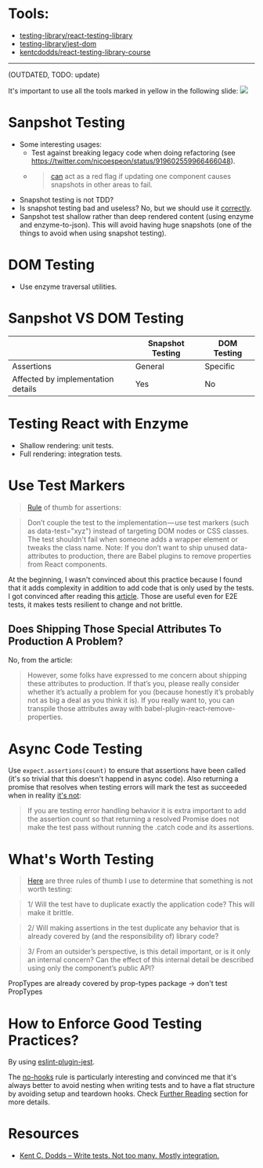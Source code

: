 # Tools:
- [testing-library/react-testing-library](https://github.com/testing-library/react-testing-library)
- [testing-library/jest-dom](https://github.com/testing-library/jest-dom)
- [kentcdodds/react-testing-library-course](https://github.com/kentcdodds/react-testing-library-course)

---

(OUTDATED, TODO: update)

It's important to use all the tools marked in yellow in the following slide:
![](https://gist.github.com/ahmehri/3ee739bdb1bc17a8f16b732d1bc04b5a/raw/3cd237eac34f4ab46ce8d7b7b86a6261202ef460/test-pyramid.png)

# Sanpshot Testing
- Some interesting usages:
  - Test against breaking legacy code when doing refactoring (see https://twitter.com/nicoespeon/status/919602559966466048).
  - >[can](https://blog.progressly.com/what-makes-a-good-test-dff3df6058a2) act as a red flag if updating one component causes snapshots in other areas to fail.
- Snapshot testing is not TDD?
- Is snapshot testing bad and useless? No, but we should use it [correctly](https://blog.kentcdodds.com/effective-snapshot-testing-e0d1a2c28eca).
- Sanpshot test shallow rather than deep rendered content (using enzyme and enzyme-to-json). This will avoid having huge snapshots (one of the things to avoid when using snapshot testing).

# DOM Testing
- Use enzyme traversal utilities.

# Sanpshot VS DOM Testing
||Snapshot Testing|DOM Testing|
|---|---|---|
|Assertions|General|Specific|
|Affected by implementation details|Yes|No|

# Testing React with Enzyme
* Shallow rendering: unit tests.
* Full rendering: integration tests.

# Use Test Markers
> [Rule](https://blog.progressly.com/what-makes-a-good-test-dff3df6058a2) of thumb for assertions:

> Don’t couple the test to the implementation — use test markers (such as data-test="xyz") instead of targeting DOM nodes or CSS classes. The test shouldn't fail when someone adds a wrapper element or tweaks the class name. Note: If you don’t want to ship unused data-attributes to production, there are Babel plugins to remove properties from React components.

At the beginning, I wasn't convinced about this practice because I found that it adds complexity in addition to add code that is only used by the tests. I got convinced after reading this [article](https://blog.kentcdodds.com/making-your-ui-tests-resilient-to-change-d37a6ee37269). Those are useful even for E2E tests, it makes tests resilient to change and not brittle.

## Does Shipping Those Special Attributes To Production A Problem?
No, from the article:
> However, some folks have expressed to me concern about shipping these attributes to production. If that’s you, please really consider whether it’s actually a problem for you (because honestly it’s probably not as big a deal as you think it is). If you really want to, you can transpile those attributes away with babel-plugin-react-remove-properties.

# Async Code Testing
Use `expect.assertions(count)` to ensure that assertions have been called (it's so trivial that this doesn't happend in async code). Also returning a promise that resolves when testing errors will mark the test as succeeded when in reality [it's not](https://blog.progressly.com/what-makes-a-good-test-dff3df6058a2):
> If you are testing error handling behavior it is extra important to add the assertion count so that returning a resolved Promise does not make the test pass without running the .catch code and its assertions.

# What's Worth Testing
> [Here](https://medium.freecodecamp.org/the-right-way-to-test-react-components-548a4736ab22) are three rules of thumb I use to determine that something is not worth testing:

>1/ Will the test have to duplicate exactly the application code? This will make it brittle.

>2/ Will making assertions in the test duplicate any behavior that is already covered by (and the responsibility of) library code?

>3/ From an outsider’s perspective, is this detail important, or is it only an internal concern? Can the effect of this internal detail be described using only the component’s public API?

PropTypes are already covered by prop-types package -> don't test PropTypes

# How to Enforce Good Testing Practices?
By using [eslint-plugin-jest](https://github.com/jest-community/eslint-plugin-jest).

The [no-hooks](https://github.com/jest-community/eslint-plugin-jest/blob/master/docs/rules/no-hooks.md) rule is particularly interesting and convinced me that it's always better to avoid nesting when writing tests and to have a flat structure by avoiding setup and teardown hooks. Check [Further Reading](https://github.com/jest-community/eslint-plugin-jest/blob/master/docs/rules/no-hooks.md#further-reading) section for more details.

# Resources
- [Kent C. Dodds – Write tests. Not too many. Mostly integration.](https://www.youtube.com/watch?list=PLV5CVI1eNcJgNqzNwcs4UKrlJdhfDjshf&v=Fha2bVoC8SE)
